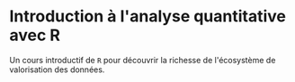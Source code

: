 # Introduction à l'analyse quantitative avec R

Un cours introductif de `R` pour découvrir la richesse de l'écosystème de valorisation des données.

